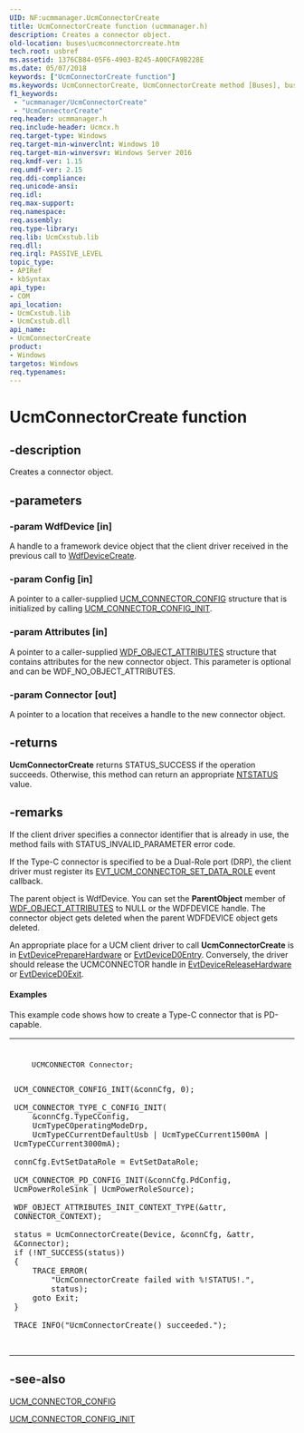 ```yaml
---
UID: NF:ucmmanager.UcmConnectorCreate
title: UcmConnectorCreate function (ucmmanager.h)
description: Creates a connector object.
old-location: buses\ucmconnectorcreate.htm
tech.root: usbref
ms.assetid: 1376CB84-05F6-4903-B245-A00CFA9B228E
ms.date: 05/07/2018
keywords: ["UcmConnectorCreate function"]
ms.keywords: UcmConnectorCreate, UcmConnectorCreate method [Buses], buses.ucmconnectorcreate, ucmmanager/UcmConnectorCreate
f1_keywords:
 - "ucmmanager/UcmConnectorCreate"
 - "UcmConnectorCreate"
req.header: ucmmanager.h
req.include-header: Ucmcx.h
req.target-type: Windows
req.target-min-winverclnt: Windows 10
req.target-min-winversvr: Windows Server 2016
req.kmdf-ver: 1.15
req.umdf-ver: 2.15
req.ddi-compliance: 
req.unicode-ansi: 
req.idl: 
req.max-support: 
req.namespace: 
req.assembly: 
req.type-library: 
req.lib: UcmCxstub.lib
req.dll: 
req.irql: PASSIVE_LEVEL
topic_type:
- APIRef
- kbSyntax
api_type:
- COM
api_location:
- UcmCxstub.lib
- UcmCxstub.dll
api_name:
- UcmConnectorCreate
product:
- Windows
targetos: Windows
req.typenames: 
---
```


# UcmConnectorCreate function


## -description


Creates a connector object.


## -parameters




### -param WdfDevice [in]

A handle to a framework device object that the client driver received in the previous call to <a href="https://docs.microsoft.com/windows-hardware/drivers/ddi/wdfdevice/nf-wdfdevice-wdfdevicecreate">WdfDeviceCreate</a>.


### -param Config [in]

A pointer to a caller-supplied <a href="https://docs.microsoft.com/windows-hardware/drivers/ddi/ucmmanager/ns-ucmmanager-_ucm_connector_config">UCM_CONNECTOR_CONFIG</a> structure that is initialized by calling <a href="https://docs.microsoft.com/windows-hardware/drivers/ddi/ucmmanager/nf-ucmmanager-ucm_connector_config_init">UCM_CONNECTOR_CONFIG_INIT</a>.


### -param Attributes [in]

A pointer to a caller-supplied <a href="https://docs.microsoft.com/windows-hardware/drivers/ddi/wdfobject/ns-wdfobject-_wdf_object_attributes">WDF_OBJECT_ATTRIBUTES</a> structure that contains attributes for the new connector object. This parameter is optional and can be WDF_NO_OBJECT_ATTRIBUTES.




### -param Connector [out]

A pointer to a location that receives a handle to the new connector object.




## -returns



<b>UcmConnectorCreate</b> returns STATUS_SUCCESS if the operation succeeds. Otherwise, this method can return an appropriate <a href="https://docs.microsoft.com/windows-hardware/drivers/kernel/ntstatus-values">NTSTATUS</a> value. 




## -remarks



If the client driver specifies a connector identifier that is already in use, the method fails with STATUS_INVALID_PARAMETER error code.

If the Type-C connector is specified to be a Dual-Role port (DRP), the client driver must register its <a href="https://docs.microsoft.com/windows-hardware/drivers/ddi/ucmmanager/nc-ucmmanager-evt_ucm_connector_set_data_role">EVT_UCM_CONNECTOR_SET_DATA_ROLE</a> event callback.  

The parent object is WdfDevice. You can set the <b>ParentObject</b> member of <a href="https://docs.microsoft.com/windows-hardware/drivers/ddi/wdfobject/ns-wdfobject-_wdf_object_attributes">WDF_OBJECT_ATTRIBUTES</a> to NULL or the WDFDEVICE handle. The connector object gets deleted when the parent WDFDEVICE object gets deleted.

An appropriate place for a UCM client driver to call <b>UcmConnectorCreate</b> is in <a href="https://docs.microsoft.com/windows-hardware/drivers/ddi/wdfdevice/nc-wdfdevice-evt_wdf_device_prepare_hardware">EvtDevicePrepareHardware</a>  or <a href="https://docs.microsoft.com/windows-hardware/drivers/ddi/wdfdevice/nc-wdfdevice-evt_wdf_device_d0_entry">EvtDeviceD0Entry</a>. Conversely, the driver should release the UCMCONNECTOR  handle in  <a href="https://docs.microsoft.com/windows-hardware/drivers/ddi/wdfdevice/nc-wdfdevice-evt_wdf_device_release_hardware">EvtDeviceReleaseHardware</a> or <a href="https://docs.microsoft.com/windows-hardware/drivers/ddi/wdfdevice/nc-wdfdevice-evt_wdf_device_d0_exit">EvtDeviceD0Exit</a>.


#### Examples

This example code shows how to create a Type-C connector that is PD-capable.

<div class="code"><span codelanguage=""><table>
<tr>
<th></th>
</tr>
<tr>
<td>
<pre>    
    UCMCONNECTOR Connector;
  
    UCM_CONNECTOR_CONFIG_INIT(&connCfg, 0);

    UCM_CONNECTOR_TYPE_C_CONFIG_INIT(
        &connCfg.TypeCConfig,
        UcmTypeCOperatingModeDrp,
        UcmTypeCCurrentDefaultUsb | UcmTypeCCurrent1500mA | UcmTypeCCurrent3000mA);

    connCfg.EvtSetDataRole = EvtSetDataRole;

    UCM_CONNECTOR_PD_CONFIG_INIT(&connCfg.PdConfig, UcmPowerRoleSink | UcmPowerRoleSource);

    WDF_OBJECT_ATTRIBUTES_INIT_CONTEXT_TYPE(&attr, CONNECTOR_CONTEXT);

    status = UcmConnectorCreate(Device, &connCfg, &attr, &Connector);
    if (!NT_SUCCESS(status))
    {
        TRACE_ERROR(
            "UcmConnectorCreate failed with %!STATUS!.",
            status);
        goto Exit;
    }

    TRACE_INFO("UcmConnectorCreate() succeeded.");
</pre>
</td>
</tr>
</table></span></div>



## -see-also




<a href="https://docs.microsoft.com/windows-hardware/drivers/ddi/ucmmanager/ns-ucmmanager-_ucm_connector_config">UCM_CONNECTOR_CONFIG</a>



<a href="https://docs.microsoft.com/windows-hardware/drivers/ddi/ucmmanager/nf-ucmmanager-ucm_connector_config_init">UCM_CONNECTOR_CONFIG_INIT</a>
 

 

